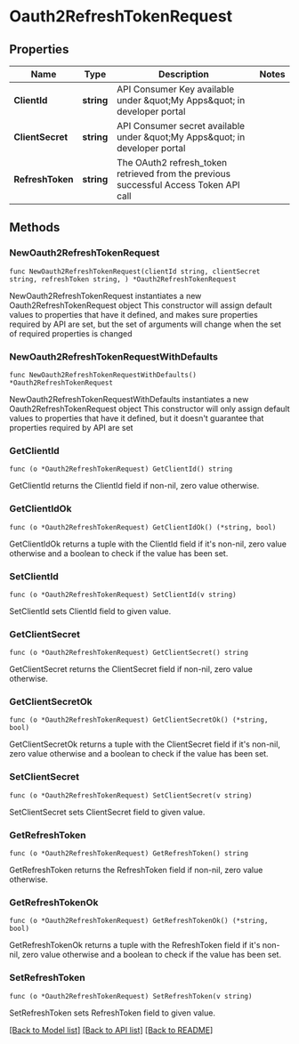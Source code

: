 # Oauth2RefreshTokenRequest

## Properties

Name | Type | Description | Notes
------------ | ------------- | ------------- | -------------
**ClientId** | **string** | API Consumer Key available under \&quot;My Apps\&quot; in developer portal | 
**ClientSecret** | **string** | API Consumer secret available under \&quot;My Apps\&quot; in developer portal | 
**RefreshToken** | **string** | The OAuth2 refresh_token retrieved from the previous successful Access Token API call | 

## Methods

### NewOauth2RefreshTokenRequest

`func NewOauth2RefreshTokenRequest(clientId string, clientSecret string, refreshToken string, ) *Oauth2RefreshTokenRequest`

NewOauth2RefreshTokenRequest instantiates a new Oauth2RefreshTokenRequest object
This constructor will assign default values to properties that have it defined,
and makes sure properties required by API are set, but the set of arguments
will change when the set of required properties is changed

### NewOauth2RefreshTokenRequestWithDefaults

`func NewOauth2RefreshTokenRequestWithDefaults() *Oauth2RefreshTokenRequest`

NewOauth2RefreshTokenRequestWithDefaults instantiates a new Oauth2RefreshTokenRequest object
This constructor will only assign default values to properties that have it defined,
but it doesn't guarantee that properties required by API are set

### GetClientId

`func (o *Oauth2RefreshTokenRequest) GetClientId() string`

GetClientId returns the ClientId field if non-nil, zero value otherwise.

### GetClientIdOk

`func (o *Oauth2RefreshTokenRequest) GetClientIdOk() (*string, bool)`

GetClientIdOk returns a tuple with the ClientId field if it's non-nil, zero value otherwise
and a boolean to check if the value has been set.

### SetClientId

`func (o *Oauth2RefreshTokenRequest) SetClientId(v string)`

SetClientId sets ClientId field to given value.


### GetClientSecret

`func (o *Oauth2RefreshTokenRequest) GetClientSecret() string`

GetClientSecret returns the ClientSecret field if non-nil, zero value otherwise.

### GetClientSecretOk

`func (o *Oauth2RefreshTokenRequest) GetClientSecretOk() (*string, bool)`

GetClientSecretOk returns a tuple with the ClientSecret field if it's non-nil, zero value otherwise
and a boolean to check if the value has been set.

### SetClientSecret

`func (o *Oauth2RefreshTokenRequest) SetClientSecret(v string)`

SetClientSecret sets ClientSecret field to given value.


### GetRefreshToken

`func (o *Oauth2RefreshTokenRequest) GetRefreshToken() string`

GetRefreshToken returns the RefreshToken field if non-nil, zero value otherwise.

### GetRefreshTokenOk

`func (o *Oauth2RefreshTokenRequest) GetRefreshTokenOk() (*string, bool)`

GetRefreshTokenOk returns a tuple with the RefreshToken field if it's non-nil, zero value otherwise
and a boolean to check if the value has been set.

### SetRefreshToken

`func (o *Oauth2RefreshTokenRequest) SetRefreshToken(v string)`

SetRefreshToken sets RefreshToken field to given value.



[[Back to Model list]](../README.md#documentation-for-models) [[Back to API list]](../README.md#documentation-for-api-endpoints) [[Back to README]](../README.md)


